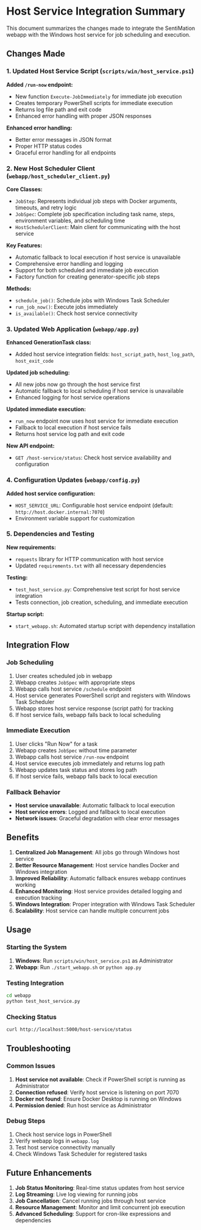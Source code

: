 # Host Service Integration Summary

This document summarizes the changes made to integrate the SentiMation webapp with the Windows host service for job scheduling and execution.

## Changes Made

### 1. Updated Host Service Script (`scripts/win/host_service.ps1`)

**Added `/run-now` endpoint:**
- New function `Execute-JobImmediately` for immediate job execution
- Creates temporary PowerShell scripts for immediate execution
- Returns log file path and exit code
- Enhanced error handling with proper JSON responses

**Enhanced error handling:**
- Better error messages in JSON format
- Proper HTTP status codes
- Graceful error handling for all endpoints

### 2. New Host Scheduler Client (`webapp/host_scheduler_client.py`)

**Core Classes:**
- `JobStep`: Represents individual job steps with Docker arguments, timeouts, and retry logic
- `JobSpec`: Complete job specification including task name, steps, environment variables, and scheduling time
- `HostSchedulerClient`: Main client for communicating with the host service

**Key Features:**
- Automatic fallback to local execution if host service is unavailable
- Comprehensive error handling and logging
- Support for both scheduled and immediate job execution
- Factory function for creating generator-specific job steps

**Methods:**
- `schedule_job()`: Schedule jobs with Windows Task Scheduler
- `run_job_now()`: Execute jobs immediately
- `is_available()`: Check host service connectivity

### 3. Updated Web Application (`webapp/app.py`)

**Enhanced GenerationTask class:**
- Added host service integration fields: `host_script_path`, `host_log_path`, `host_exit_code`

**Updated job scheduling:**
- All new jobs now go through the host service first
- Automatic fallback to local scheduling if host service is unavailable
- Enhanced logging for host service operations

**Updated immediate execution:**
- `run_now` endpoint now uses host service for immediate execution
- Fallback to local execution if host service fails
- Returns host service log path and exit code

**New API endpoint:**
- `GET /host-service/status`: Check host service availability and configuration

### 4. Configuration Updates (`webapp/config.py`)

**Added host service configuration:**
- `HOST_SERVICE_URL`: Configurable host service endpoint (default: `http://host.docker.internal:7070`)
- Environment variable support for customization

### 5. Dependencies and Testing

**New requirements:**
- `requests` library for HTTP communication with host service
- Updated `requirements.txt` with all necessary dependencies

**Testing:**
- `test_host_service.py`: Comprehensive test script for host service integration
- Tests connection, job creation, scheduling, and immediate execution

**Startup script:**
- `start_webapp.sh`: Automated startup script with dependency installation

## Integration Flow

### Job Scheduling
1. User creates scheduled job in webapp
2. Webapp creates `JobSpec` with appropriate steps
3. Webapp calls host service `/schedule` endpoint
4. Host service generates PowerShell script and registers with Windows Task Scheduler
5. Webapp stores host service response (script path) for tracking
6. If host service fails, webapp falls back to local scheduling

### Immediate Execution
1. User clicks "Run Now" for a task
2. Webapp creates `JobSpec` without time parameter
3. Webapp calls host service `/run-now` endpoint
4. Host service executes job immediately and returns log path
5. Webapp updates task status and stores log path
6. If host service fails, webapp falls back to local execution

### Fallback Behavior
- **Host service unavailable**: Automatic fallback to local execution
- **Host service errors**: Logged and fallback to local execution
- **Network issues**: Graceful degradation with clear error messages

## Benefits

1. **Centralized Job Management**: All jobs go through Windows host service
2. **Better Resource Management**: Host service handles Docker and Windows integration
3. **Improved Reliability**: Automatic fallback ensures webapp continues working
4. **Enhanced Monitoring**: Host service provides detailed logging and execution tracking
5. **Windows Integration**: Proper integration with Windows Task Scheduler
6. **Scalability**: Host service can handle multiple concurrent jobs

## Usage

### Starting the System
1. **Windows**: Run `scripts/win/host_service.ps1` as Administrator
2. **Webapp**: Run `./start_webapp.sh` or `python app.py`

### Testing Integration
```bash
cd webapp
python test_host_service.py
```

### Checking Status
```bash
curl http://localhost:5000/host-service/status
```

## Troubleshooting

### Common Issues
1. **Host service not available**: Check if PowerShell script is running as Administrator
2. **Connection refused**: Verify host service is listening on port 7070
3. **Docker not found**: Ensure Docker Desktop is running on Windows
4. **Permission denied**: Run host service as Administrator

### Debug Steps
1. Check host service logs in PowerShell
2. Verify webapp logs in `webapp.log`
3. Test host service connectivity manually
4. Check Windows Task Scheduler for registered tasks

## Future Enhancements

1. **Job Status Monitoring**: Real-time status updates from host service
2. **Log Streaming**: Live log viewing for running jobs
3. **Job Cancellation**: Cancel running jobs through host service
4. **Resource Management**: Monitor and limit concurrent job execution
5. **Advanced Scheduling**: Support for cron-like expressions and dependencies
